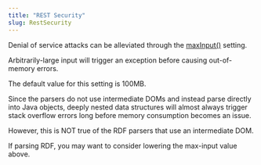 ```yaml
---
title: "REST Security"
slug: RestSecurity
---
```


Denial of service attacks can be alleviated through the <a href="/site/apidocs/org/apache/juneau/rest/annotation/Rest.html#maxInput()" target="_blank">maxInput()</a> setting.

Arbitrarily-large input will trigger an exception before causing out-of-memory errors.

The default value for this setting is 100MB.

Since the parsers do not use intermediate DOMs and instead parse directly into Java objects, deeply nested data
structures will almost always trigger stack overflow errors long before memory consumption becomes an issue.

However, this is NOT true of the RDF parsers that use an intermediate DOM.

If parsing RDF, you may want to consider lowering the max-input value above.
